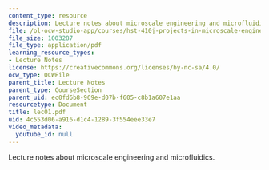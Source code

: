 ```yaml
---
content_type: resource
description: Lecture notes about microscale engineering and microfluidics.
file: /ol-ocw-studio-app/courses/hst-410j-projects-in-microscale-engineering-for-the-life-sciences-spring-2007/4c553d06a916d1c412893f554eee33e7_lec01.pdf
file_size: 1003287
file_type: application/pdf
learning_resource_types:
- Lecture Notes
license: https://creativecommons.org/licenses/by-nc-sa/4.0/
ocw_type: OCWFile
parent_title: Lecture Notes
parent_type: CourseSection
parent_uid: ec0fd6b8-969e-d07b-f605-c8b1a607e1aa
resourcetype: Document
title: lec01.pdf
uid: 4c553d06-a916-d1c4-1289-3f554eee33e7
video_metadata:
  youtube_id: null
---
```

Lecture notes about microscale engineering and microfluidics.
